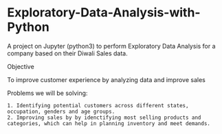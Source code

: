 # Exploratory-Data-Analysis-with-Python
A project on Jupyter (python3) to perform Exploratory Data Analysis for a company based on their Diwali Sales data.

Objective

To improve customer experience by analyzing data and improve sales


Problems we will be solving:

    1. Identifying potential customers across different states, occupation, genders and age groups.
    2. Improving sales by by idenctifying most selling products and categories, which can help in planning inventory and meet demands.
